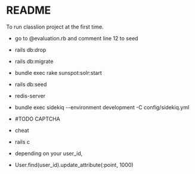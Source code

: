 # README

To run classlion project at the first time.

* go to @evaluation.rb and comment line 12 to seed
* rails db:drop
* rails db:migrate
* bundle exec rake sunspot:solr:start
* rails db:seed
* redis-server
* bundle exec sidekiq --environment development -C config/sidekiq.yml 

* #TODO CAPTCHA

* cheat
* rails c
* depending on your user_id,
* User.find(user_id).update_attribute(:point, 1000)